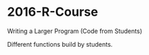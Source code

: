 # 2016-R-Course
Writing a Larger Program (Code from Students)

Different functions build by students.
